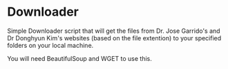 # Downloader

Simple Downloader script that will get the files from Dr. Jose Garrido's and Dr Donghyun Kim's websites (based on the file extention) to your specified folders on your local machine.


You will need BeautifulSoup and WGET to use this.
